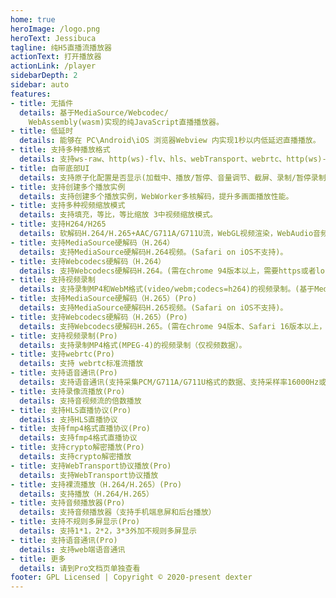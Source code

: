 ```yaml
---
home: true
heroImage: /logo.png
heroText: Jessibuca
tagline: 纯H5直播流播放器
actionText: 打开播放器
actionLink: /player
sidebarDepth: 2
sidebar: auto
features:
- title: 无插件
  details: 基于MediaSource/Webcodec/
    WebAssembly(wasm)实现的纯JavaScript直播播放器。
- title: 低延时
  details: 能够在 PC\Android\iOS 浏览器Webview 内实现1秒以内低延迟直播播放。
- title: 支持多种播放格式
  details: 支持ws-raw、http(ws)-flv、hls、webTransport、webrtc、http(ws)-fmp4、http(ws)-h264、http(ws)-h265多种播放格式。
- title: 自带底部UI
  details: 支持原子化配置是否显示(加载中、播放/暂停、音量调节、截屏、录制/暂停录制、全屏/取消全屏、流量显示)。
- title: 支持创建多个播放实例
  details: 支持创建多个播放实例，WebWorker多核解码，提升多画面播放性能。
- title: 支持多种视频缩放模式
  details: 支持填充，等比，等比缩放 3中视频缩放模式。
- title: 支持H264/H265
  details: 软解码H.264/H.265+AAC/G711A/G711U流，WebGL视频渲染，WebAudio音频播放。
- title: 支持MediaSource硬解码（H.264）
  details: 支持MediaSource硬解码H.264视频。(Safari on iOS不支持)。
- title: 支持Webcodecs硬解码（H.264）
  details: 支持Webcodecs硬解码H.264。(需在chrome 94版本以上，需要https或者localhost环境),支持在WebWorker中硬解码。
- title: 支持视频录制
  details: 支持录制MP4和WebM格式(video/webm;codecs=h264)的视频录制。(基于MediaRecorder),(MP4格式支持在IOS VLC播放器显示时长播放，Android VLC播放器无法显示时长播放，PC VLC播放器可以播放)。
- title: 支持MediaSource硬解码（H.265）(Pro)
  details: 支持MediaSource硬解码H.265视频。(Safari on iOS不支持)。
- title: 支持Webcodecs硬解码（H.265）(Pro)
  details: 支持Webcodecs硬解码H.265。(需在chrome 94版本、Safari 16版本以上，需要https或者localhost环境)。
- title: 支持视频录制(Pro)
  details: 支持录制MP4格式(MPEG-4)的视频录制（仅视频数据）。
- title: 支持webrtc(Pro)
  details: 支持 webrtc标准流播放
- title: 支持语音通讯(Pro)
  details: 支持语音通讯(支持采集PCM/G711A/G711U格式的数据、支持采样率16000Hz或8000Hz，采样精度32bits或者16bits，支持单通道或双通道)
- title: 支持录像流播放(Pro)
  details: 支持音视频流的倍数播放
- title: 支持HLS直播协议(Pro)
  details: 支持HLS直播协议
- title: 支持fmp4格式直播协议(Pro)
  details: 支持fmp4格式直播协议
- title: 支持crypto解密播放(Pro)
  details: 支持crypto解密播放
- title: 支持WebTransport协议播放(Pro)
  details: 支持WebTransport协议播放
- title: 支持裸流播放（H.264/H.265）(Pro)
  details: 支持播放（H.264/H.265）
- title: 支持音频播放器(Pro)
  details: 支持音频播放器（支持手机端息屏和后台播放）
- title: 支持不规则多屏显示(Pro)
  details: 支持1*1，2*2，3*3外加不规则多屏显示
- title: 支持语音通讯(Pro)
  details: 支持web端语音通讯
- title: 更多
  details: 请到Pro文档页单独查看
footer: GPL Licensed | Copyright © 2020-present dexter
---
```

